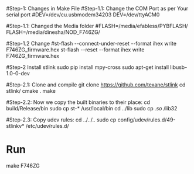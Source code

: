 

#Step-1: Changes in Make File
   #Step-1.1: Change the COM Port as per Your serial port 
   #DEV=/dev/cu.usbmodem34203
   DEV=/dev/ttyACM0
   
   #Step-1.1: Changed the Media folder
   #FLASH=/media/efabless/PYBFLASH/
   FLASH=/media/dinesha/NOD_F746ZG/

   #Step-1.2 Change
    #st-flash --connect-under-reset --format ihex write F746ZG_firmware.hex
    st-flash --reset --format ihex write F746ZG_firmware.hex


#Step-2 Install stlink
sudo pip install mpy-cross
sudo apt-get install libusb-1.0-0-dev


#Step-2.1: Clone and compile
git clone https://github.com/texane/stlink
cd stlink/
cmake .
make

#Step-2.2: Now we copy the built binaries to their place:
cd build/Release/bin
sudo cp st-* /usr/local/bin
cd ../lib
sudo cp *.so* /lib32

#Step-2.3: Copy udev rules:
cd ../../..
sudo cp config/udev/rules.d/49-stlinkv* /etc/udev/rules.d/

# Run 

make F746ZG
